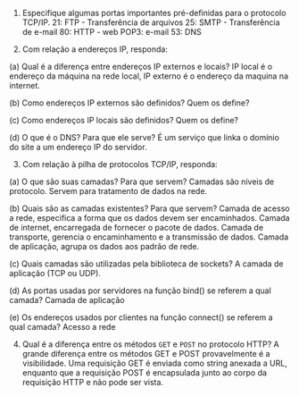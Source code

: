 1. Especifique algumas portas importantes pré-definidas para o protocolo TCP/IP.
21: FTP - Transferência de arquivos
25: SMTP - Transferência de e-mail
80: HTTP - web
POP3: e-mail
53: DNS

2. Com relação a endereços IP, responda:

(a) Qual é a diferença entre endereços IP externos e locais?
IP local é o endereço da máquina na rede local, IP externo é o endereço da maquina na internet. 

(b) Como endereços IP externos são definidos? Quem os define?

(c) Como endereços IP locais são definidos? Quem os define?

(d) O que é o DNS? Para que ele serve?
É um serviço que linka o domínio do site a um endereço IP do servidor.

3. Com relação à pilha de protocolos TCP/IP, responda:

(a) O que são suas camadas? Para que servem?
Camadas são niveis de protocolo. Servem para tratamento de dados na rede.

(b) Quais são as camadas existentes? Para que servem?
Camada de acesso a rede, especifica a forma que os dados devem ser encaminhados. Camada de internet, encarregada de fornecer o pacote de dados. Camada de transporte, gerencia o encaminhamento e a transmissão de dados. Camada de aplicação, agrupa os dados aos padrão de rede.

(c) Quais camadas são utilizadas pela biblioteca de sockets?
A camada de aplicação (TCP ou UDP).

(d) As portas usadas por servidores na função bind() se referem a qual camada?
Camada de aplicação

(e) Os endereços usados por clientes na função connect() se referem a qual camada?
Acesso a rede

4. Qual é a diferença entre os métodos `GET` e `POST` no protocolo HTTP?
A grande diferença entre os métodos GET e POST provavelmente é a visibilidade. Uma requisição GET é enviada como string anexada a URL, enquanto que a requisição POST é encapsulada junto ao corpo da requisição HTTP e não pode ser vista.
